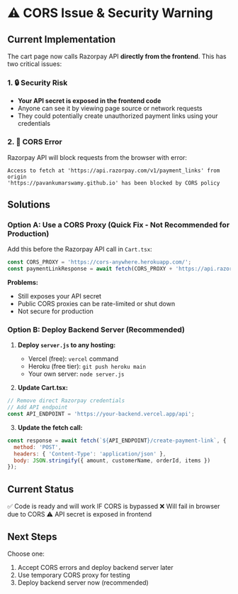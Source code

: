 # ⚠️ CORS Issue & Security Warning

## Current Implementation

The cart page now calls Razorpay API **directly from the frontend**. This has two critical issues:

### 1. 🔒 Security Risk
- **Your API secret is exposed in the frontend code**
- Anyone can see it by viewing page source or network requests
- They could potentially create unauthorized payment links using your credentials

### 2. 🚫 CORS Error
Razorpay API will block requests from the browser with error:
```
Access to fetch at 'https://api.razorpay.com/v1/payment_links' from origin 
'https://pavankumarswamy.github.io' has been blocked by CORS policy
```

## Solutions

### Option A: Use a CORS Proxy (Quick Fix - Not Recommended for Production)

Add this before the Razorpay API call in `Cart.tsx`:
```javascript
const CORS_PROXY = 'https://cors-anywhere.herokuapp.com/';
const paymentLinkResponse = await fetch(CORS_PROXY + 'https://api.razorpay.com/v1/payment_links', {
```

**Problems:**
- Still exposes your API secret
- Public CORS proxies can be rate-limited or shut down
- Not secure for production

### Option B: Deploy Backend Server (Recommended)

1. **Deploy `server.js` to any hosting:**
   - Vercel (free): `vercel` command
   - Heroku (free tier): `git push heroku main`
   - Your own server: `node server.js`

2. **Update Cart.tsx:**
```javascript
// Remove direct Razorpay credentials
// Add API endpoint
const API_ENDPOINT = 'https://your-backend.vercel.app/api';
```

3. **Update the fetch call:**
```javascript
const response = await fetch(`${API_ENDPOINT}/create-payment-link`, {
  method: 'POST',
  headers: { 'Content-Type': 'application/json' },
  body: JSON.stringify({ amount, customerName, orderId, items })
});
```

## Current Status

✅ Code is ready and will work IF CORS is bypassed
❌ Will fail in browser due to CORS
⚠️ API secret is exposed in frontend

## Next Steps

Choose one:
1. Accept CORS errors and deploy backend server later
2. Use temporary CORS proxy for testing
3. Deploy backend server now (recommended)

